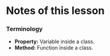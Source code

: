 # Notes of this lesson

### Terminology
- **Property:** Variable inside a class.
- **Method:** Function inside a class.
